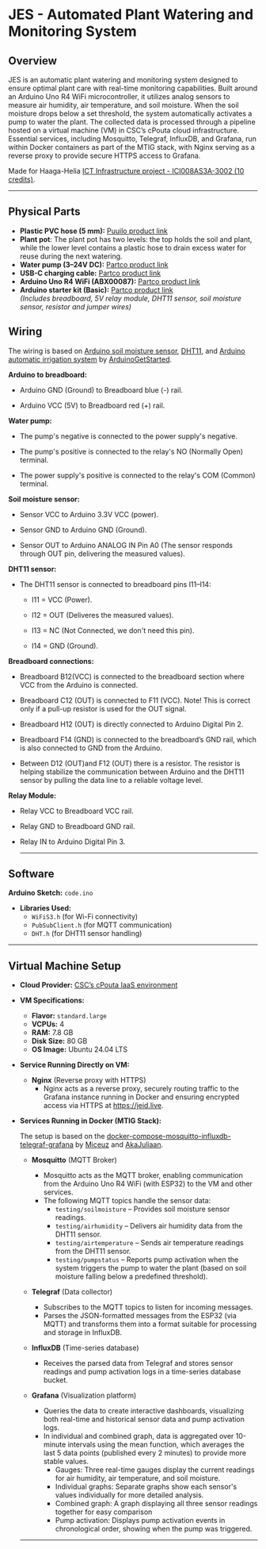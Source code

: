 # JES - Automated Plant Watering and Monitoring System

## Overview

JES is an automatic plant watering and monitoring system designed to ensure optimal plant care with real-time monitoring capabilities. Built around an Arduino Uno R4 WiFi microcontroller, it utilizes analog sensors to measure air humidity, air temperature, and soil moisture. When the soil moisture drops below a set threshold, the system automatically activates a pump to water the plant. The collected data is processed through a pipeline hosted on a virtual machine (VM) in CSC’s cPouta cloud infrastructure. Essential services, including Mosquitto, Telegraf, InfluxDB, and Grafana, run within Docker containers as part of the MTIG stack, with Nginx serving as a reverse proxy to provide secure HTTPS access to Grafana.

Made for Haaga-Helia [ICT Infrastructure project - ICI008AS3A-3002 (10 credits)](https://opinto-opas.haaga-helia.fi/course_unit/PRO4TF023).

---

## Physical Parts

- **Plastic PVC hose (5 mm):** [Puuilo product link](https://www.puuilo.fi/muoviletku-kirkas-5mm#tab-label-description)
- **Plant pot**: The plant pot has two levels: the top holds the soil and plant, while the lower level contains a plastic hose to drain excess water for reuse during the next watering.
- **Water pump (3–24V DC):** [Partco product link](https://www.partco.fi/fi/saehkoemekaniikka/moottorit/dc-moottorit/23144-mot-pmma19004a001.html)
- **USB-C charging cable:** [Partco product link](https://www.partco.fi/fi/raspberry-pi/sbc-tarvikkeet/26632-rpi5-pwrw.html)
- **Arduino Uno R4 WiFi (ABX00087):** [Partco product link](https://www.partco.fi/fi/arduino/arduino-classic/26323-arduino-uno-r4w.html)
- **Arduino starter kit (Basic):** [Partco product link](https://www.partco.fi/fi/arduino/arduino-aloitussarjat/21389-ard-aak39525k.html)  
  *(Includes breadboard, 5V relay module, DHT11 sensor, soil moisture sensor, resistor and jumper wires)*

## Wiring 
The wiring is based on [Arduino soil moisture sensor](https://arduinogetstarted.com/tutorials/arduino-soil-moisture-sensor), [DHT11](https://arduinogetstarted.com/tutorials/arduino-dht11), and [Arduino automatic irrigation system](https://arduinogetstarted.com/tutorials/arduino-automatic-irrigation-system) by [ArduinoGetStarted](https://arduinogetstarted.com/).


**Arduino to breadboard:**

- Arduino GND (Ground) to Breadboard blue (-) rail.
  
- Arduino VCC (5V) to Breadboard red (+) rail. 

 **Water pump:**

- The pump's negative is connected to the power supply's negative.
  
- The pump's positive is connected to the relay's NO (Normally Open) terminal.
  
- The power supply's positive is connected to the relay's COM (Common) terminal.

**Soil moisture sensor:**

- Sensor VCC to Arduino 3.3V VCC (power).
  
- Sensor GND to Arduino GND (Ground).
  
- Sensor OUT to Arduino ANALOG IN Pin A0 (The sensor responds through OUT pin, delivering the measured values).
   
**DHT11 sensor:**

- The DHT11 sensor is connected to breadboard pins I11–I14:
  
   - I11 = VCC (Power).
     
   - I12 = OUT (Deliveres the measured values).
     
   - I13 = NC (Not Connected, we don't need this pin).
     
   - I14 = GND (Ground).

 **Breadboard connections:**
     
- Breadboard B12(VCC) is connected to the breadboard section where VCC from the Arduino is connected.
  
- Breadboard C12 (OUT) is connected to F11 (VCC). Note! This is correct only if a pull-up resistor is used for the OUT signal.
  
- Breadboard H12 (OUT) is directly connected to Arduino Digital Pin 2.
  
- Breadboard F14 (GND) is connected to the breadboard’s GND rail, which is also connected to GND from the Arduino.
  
- Between D12 (OUT)and F12 (OUT) there is a resistor. The resistor is helping stabilize the communication between Arduino and the DHT11 sensor by pulling the data line to a reliable voltage level.

**Relay Module:**

- Relay VCC to Breadboard VCC rail.
  
- Relay GND to Breadboard GND rail.
  
- Relay IN to Arduino Digital Pin 3.

  ---

## Software

**Arduino Sketch:** `code.ino`

- **Libraries Used:**
  - `WiFiS3.h` (for Wi-Fi connectivity)
  - `PubSubClient.h` (for MQTT communication)
  - `DHT.h` (for DHT11 sensor handling)

---

## Virtual Machine Setup 

- **Cloud Provider:** [CSC’s cPouta IaaS environment](https://docs.csc.fi/cloud/pouta/)
- **VM Specifications:**
  - **Flavor:** `standard.large`
  - **VCPUs:** 4
  - **RAM:** 7.8 GB
  - **Disk Size:** 80 GB
  - **OS Image:** Ubuntu 24.04 LTS

- **Service Running Directly on VM:**
  - **Nginx** (Reverse proxy with HTTPS)
       - Nginx acts as a reverse proxy, securely routing traffic to the Grafana instance running in Docker and ensuring encrypted access via HTTPS at https://jeid.live.

- **Services Running in Docker (MTIG Stack):**
  
  The setup is based on the [docker-compose-mosquitto-influxdb-telegraf-grafana](https://github.com/Miceuz/docker-compose-mosquitto-influxdb-telegraf-grafana) by [Miceuz](https://github.com/Miceuz) and [AkaJuliaan](https://github.com/akaJuliaan).

  - **Mosquitto** (MQTT Broker)
     - Mosquitto acts as the MQTT broker, enabling communication from the Arduino Uno R4 WiFi (with ESP32) to the VM and other services.
     - The following MQTT topics handle the sensor data:
        - `testing/soilmoisture` –  Provides soil moisture sensor readings.
        - `testing/airhumidity` – Delivers air humidity data from the DHT11 sensor.
        - `testing/airtemperature` – Sends air temperature readings from the DHT11 sensor.
        - `testing/pumpstatus` – Reports pump activation when the system triggers the pump to water the plant (based on soil moisture falling below a predefined threshold).
          
  - **Telegraf** (Data collector)
       - Subscribes to the MQTT topics to listen for incoming messages.
       - Parses the JSON-formatted messages from the ESP32 (via MQTT) and transforms them into a format suitable for processing and storage in InfluxDB.
  - **InfluxDB** (Time-series database)
       - Receives the parsed data from Telegraf and stores sensor readings and pump activation logs in a time-series database bucket.
  - **Grafana** (Visualization platform)
       - Queries the data to create interactive dashboards, visualizing both real-time and historical sensor data and pump activation logs.
       - In individual and combined graph, data is aggregated over 10-minute intervals using the mean function, which averages the last 5 data points (published every 2 minutes) to provide more stable values.
         - Gauges: Three real-time gauges display the current readings for air humidity, air temperature, and soil moisture.
         - Individual graphs: Separate graphs show each sensor's values individually for more detailed analysis.
         - Combined graph: A graph displaying all three sensor readings together for easy comparison
         - Pump activation: Displays pump activation events in chronological order, showing when the pump was triggered.
           
   ---
